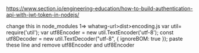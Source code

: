 https://www.section.io/engineering-education/how-to-build-authentication-api-with-jwt-token-in-nodejs/


change this in node_modules 
1=> whatwg-url>dist>encoding.js
        var util= require('util');
        var utf8Encoder = new util.TextEncoder('utf-8');
        const utf8Decoder = new util.TextDecoder("utf-8", { ignoreBOM: true });
paste these line and remove utf8Encoder and utf8Encoder
